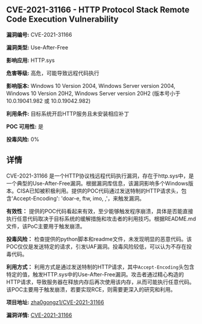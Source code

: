 ## CVE-2021-31166 - HTTP Protocol Stack Remote Code Execution Vulnerability

**漏洞编号:** CVE-2021-31166

**漏洞类型:** Use-After-Free

**影响应用:** HTTP.sys

**危害等级:** 高危，可能导致远程代码执行

**影响版本:** Windows 10 Version 2004, Windows Server version 2004, Windows 10 Version 20H2, Windows Server version 20H2 (版本号小于 10.0.19041.982 或 10.0.19042.982)

**利用条件:** 目标系统开启HTTP服务且未安装相应补丁

**POC 可用性:** 是

**投毒风险:** 0%

## 详情

CVE-2021-31166 是一个HTTP协议栈远程代码执行漏洞，存在于http.sys中，是一个典型的Use-After-Free漏洞。根据漏洞库信息，该漏洞影响多个Windows版本。CISA已知被积极利用。提供的POC代码通过发送特制的HTTP请求头，包含'Accept-Encoding': 'doar-e, ftw, imo, ,'，来触发漏洞。

**有效性：**
提供的POC代码看起来有效，至少能够触发程序崩溃，具体是否能直接执行任意代码取决于目标系统的缓解措施和攻击者的利用技巧。根据README.md文件，该PoC主要用于触发崩溃。

**投毒风险：**
检查提供的python脚本和readme文件，未发现明显的恶意代码。该POC仅仅是发送特定的请求，引发UAF漏洞。投毒风险较低，可以认为不存在投毒代码。

**利用方式：**
利用方式是通过发送特制的HTTP请求，其中`Accept-Encoding`头包含特定的值，触发HTTP.sys中的Use-After-Free漏洞。攻击者通过精心构造的HTTP请求，导致服务器在释放内存后再次使用该内存，从而可能执行任意代码。该POC主要用于触发崩溃，若要实现RCE，则需要更深入的研究和利用。

**项目地址:** [zha0gongz1/CVE-2021-31166](https://github.com/zha0gongz1/CVE-2021-31166)

**漏洞详情:** [CVE-2021-31166](https://nvd.nist.gov/vuln/detail/CVE-2021-31166)